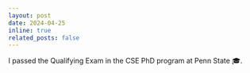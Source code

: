 ```yaml
---
layout: post
date: 2024-04-25
inline: true
related_posts: false
---
```


I passed the Qualifying Exam in the CSE PhD program at Penn State 🎓. 
